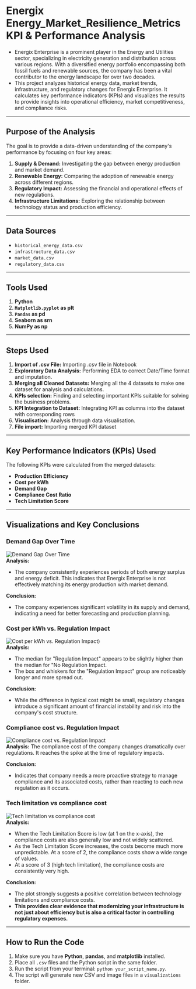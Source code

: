 # Energix Energy_Market_Resilience_Metrics KPI & Performance Analysis

- Energix Enterprise is a prominent player in the Energy and Utilities sector, specializing in electricity generation and distribution across various regions. With a diversified energy portfolio encompassing both fossil fuels and renewable sources, the company has been a vital contributor to the energy landscape for over two decades.
- This project analyzes historical energy data, market trends, infrastructure, and regulatory changes for Energix Enterprise. It calculates key performance indicators (KPIs) and visualizes the results to provide insights into operational efficiency, market competitiveness, and compliance risks.

---

## Purpose of the Analysis

The goal is to provide a data-driven understanding of the company's performance by focusing on four key areas:
1.  **Supply & Demand:** Investigating the gap between energy production and market demand.
2.  **Renewable Energy:** Comparing the adoption of renewable energy across different regions.
3.  **Regulatory Impact:** Assessing the financial and operational effects of new regulations.
4.  **Infrastructure Limitations:** Exploring the relationship between technology status and production efficiency.

---

## Data Sources
* `historical_energy_data.csv`
* `infrastructure_data.csv`
* `market_data.csv`
* `regulatory_data.csv`

---

## Tools Used

1.  **Python**
2.  **`Matplotlib.pyplot` as plt**
3.  **`Pandas` as pd**
4.  **Seaborn as srn**
5.  **NumPy as np**

---

## Steps Used

1.  **Import of .csv File:** Importing .csv file in Notebook
2.  **Exploratory Data Analysis:** Performing EDA to correct Date/Time format and imputation.
3.  **Merging all Cleaned Datasets:** Merging all the 4 datasets to make one dataset for analysis and calculations.
4.  **KPIs selection:** Finding and selecting important KPIs suitable for solving the business problems.
5.  **KPI Integration to Dataset:** Integrating KPI as columns into the dataset with corresponding rows
6.  **Visualisation:** Analysis through data visualisation.
7.  **File import:** Importing merged KPI dataset
---

## Key Performance Indicators (KPIs) Used

The following KPIs were calculated from the merged datasets:
* **Production Efficiency**
* **Cost per kWh**
* **Demand Gap**
* **Compliance Cost Ratio**
* **Tech Limitation Score**

---

## Visualizations and Key Conclusions

### Demand Gap Over Time
![Demand Gap Over Time](https://github.com/Sivaan66/Energy_Market_Resilience_Metrics--Analyzing_Vulnerabilities.Python-/blob/056f4ecc4cb35348a2177cd4f5c642d4dfbddc4f/Visualisation/demand_gap_plot.png)  
**Analysis:** 
- The company consistently experiences periods of both energy surplus and energy deficit. This indicates that Energix Enterprise is not effectively matching its energy production with market demand.

**Conclusion:**
- The company experiences significant volatility in its supply and demand, indicating a need for better forecasting and production planning.

### Cost per kWh vs. Regulation Impact
![Cost per kWh vs. Regulation Impact](https://github.com/Sivaan66/Energy_Market_Resilience_Metrics--Analyzing_Vulnerabilities.Python-/blob/a030b541e2695cba6ad401560d0d886b7bab6178/Visualisation/cost_per_kwh_vs_regulation.png))  
**Analysis:** 
- The median for "Regulation Impact" appears to be slightly higher than the median for "No Regulation Impact.
- The box and whiskers for the "Regulation Impact" group are noticeably longer and more spread out.

**Conclusion:** 
- While the difference in typical cost might be small, regulatory changes introduce a significant amount of financial instability and risk into the company's cost structure.

### Compliance cost vs. Regulation Impact
![Compliance cost vs. Regulation Impact](https://github.com/Sivaan66/Energy_Market_Resilience_Metrics--Analyzing_Vulnerabilities.Python-/blob/0a81867684486b2e0f1c6ce38acefa677fa734be/Visualisation/compliance_cost_plot.png)  
**Analysis:** The compliance cost of the company changes dramatically over regulations. It reaches the spike at the time of regulatory impacts.  

**Conclusion:** 
- Indicates that  company needs a more proactive strategy to manage compliance and its associated costs, rather than reacting to each new regulation as it occurs.

### Tech limitation vs compliance cost
![Tech limitation vs compliance cost](https://github.com/Sivaan66/Energy_Market_Resilience_Metrics--Analyzing_Vulnerabilities.Python-/blob/6b41d9243d6443bd395069ecbb5c1e178085d0f7/Visualisation/tech_limitation_vs_compliance_cost.png)   
**Analysis:** 
- When the Tech Limitation Score is low (at 1 on the x-axis), the compliance costs are also generally low and not widely scattered. 
- As the Tech Limitation Score increases, the costs become much more unpredictable. At a score of 2, the compliance costs show a wide range of values.
- At a score of 3 (high tech limitation), the compliance costs are consistently very high.

**Conclusion:**
- The plot strongly suggests a positive correlation between technology limitations and compliance costs.
- **This provides clear evidence that modernizing your infrastructure is not just about efficiency but is also a critical factor in controlling regulatory expenses.**

---

## How to Run the Code

1.  Make sure you have **Python**, **pandas**, and **matplotlib** installed.
2.  Place all `.csv` files and the Python script in the same folder.
3.  Run the script from your terminal: `python your_script_name.py`.
4.  The script will generate new CSV and image files in a `visualizations` folder.
